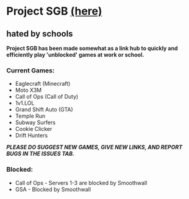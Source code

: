 ﻿# Project SGB [(here)](https://morpter.github.io/Project-SGB/)

## hated by schools

**Project SGB has been made somewhat as a link hub to quickly and efficiently play 'unblocked' games at work or school.**

### Current Games:
* Eaglecraft (Minecraft)
* Moto X3M
* Call of Ops (Call of Duty)
* 1v1.LOL
* Grand Shift Auto (GTA)
* Temple Run
* Subway Surfers
* Cookie Clicker
* Drift Hunters

***PLEASE DO SUGGEST NEW GAMES, GIVE NEW LINKS, AND REPORT BUGS IN THE ISSUES TAB.***

### Blocked:
* Call of Ops - Servers 1-3 are blocked by Smoothwall
* GSA - Blocked by Smoothwall 
